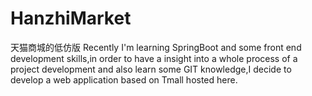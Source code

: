 # HanzhiMarket
天猫商城的低仿版
Recently I'm learning SpringBoot and some front end development skills,in order to have a insight into a whole process of a project development and also learn some GIT knowledge,I decide to develop a web application based on Tmall hosted here.  
